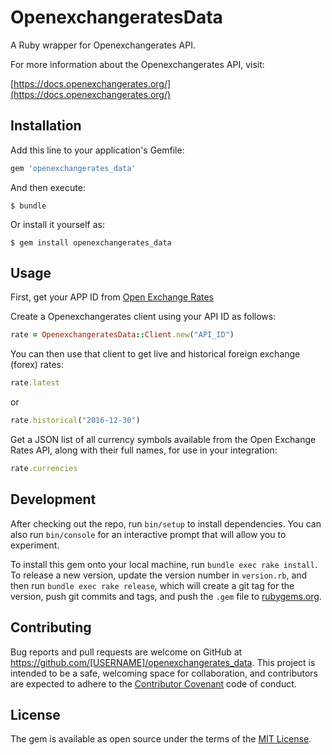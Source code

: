 # OpenexchangeratesData
A Ruby wrapper for Openexchangerates API.  

For more information about the Openexchangerates API, visit:

[https://docs.openexchangerates.org/](https://docs.openexchangerates.org/)


## Installation

Add this line to your application's Gemfile:

```ruby
gem 'openexchangerates_data'
```

And then execute:

    $ bundle

Or install it yourself as:

    $ gem install openexchangerates_data

## Usage

First, get your APP ID from [Open Exchange Rates](https://openexchangerates.org/)

Create a Openexchangerates client using your API ID as follows:
```ruby
rate = OpenexchangeratesData::Client.new("API_ID")
```

You can then use that client to get live and historical foreign exchange (forex) rates: 
  ```ruby
  rate.latest
  ```
  or 
  ```ruby
  rate.historical("2016-12-30")
  ```

Get a JSON list of all currency symbols available from the Open Exchange Rates API, along with their full names, for use in your integration:
```ruby
rate.currencies
```



## Development

After checking out the repo, run `bin/setup` to install dependencies. You can also run `bin/console` for an interactive prompt that will allow you to experiment.

To install this gem onto your local machine, run `bundle exec rake install`. To release a new version, update the version number in `version.rb`, and then run `bundle exec rake release`, which will create a git tag for the version, push git commits and tags, and push the `.gem` file to [rubygems.org](https://rubygems.org).

## Contributing

Bug reports and pull requests are welcome on GitHub at https://github.com/[USERNAME]/openexchangerates_data. This project is intended to be a safe, welcoming space for collaboration, and contributors are expected to adhere to the [Contributor Covenant](http://contributor-covenant.org) code of conduct.


## License

The gem is available as open source under the terms of the [MIT License](http://opensource.org/licenses/MIT).

